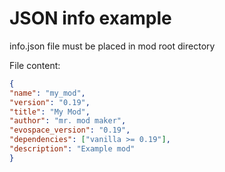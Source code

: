 # JSON info example

info.json file must be placed in mod root directory

File content:
```json
{
"name": "my_mod",
"version": "0.19",
"title": "My Mod",
"author": "mr. mod maker",
"evospace_version": "0.19",
"dependencies": ["vanilla >= 0.19"],
"description": "Example mod"
}
```

